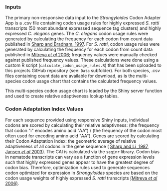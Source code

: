 ### Inputs
The primary non-responsive data input to the *Strongyloides* Codon Adapter App is a .csv file containing codon usage rules for highly expressed *S. ratti* transcripts (50 most abundant expressed sequence tag clusters) and highly expressed *C. elegans* genes. The *C. elegans* codon usage rules were generated by calculating the frequency for each codon from count data published in [Sharp and Bradnam, 1997](https://www.ncbi.nlm.nih.gov/books/NBK20194/). For *S. ratti*, codon usage rules were generated by calculating the frequency for each codon from count data published in [Mitreva *et al* 2006](https://www.ncbi.nlm.nih.gov/pmc/articles/PMC1779591/); frequency values were manually checked against published frequency values. These calculations were done using a custom R script (`calculate_codon_usage_rules.R`) that has been uploaded to this projects GitHub repository (see: `Data` subfolder). For both species, .csv files containing count data are available for download, as is the multi-species codon usage chart that contains the calculated frequency values.

This multi-species codon usage chart is loaded by the Shiny server function and used to create relative adaptiveness lookup tables.  

### Codon Adaptation Index Values
For each sequence provided using responsive Shiny inputs, individual codons are scored by calculating their relative adaptivness: (the frequency that codon "i" encodes amino acid "AA") / (the frequency of the codon most often used for encoding amino acid "AA"). Genes are scored by calculating their Codon Adaptation Index: the geometric average of relative adaptiveness of all codons in the gene sequence ( [Sharp and Li, 1987](https://pubmed.ncbi.nlm.nih.gov/3547335/), [Jansen *et al* 2003](http://www.ncbi.nlm.nih.gov/pubmed/12682375)). The CAI is calculated via the `seqinr` library. Codon bias in nematode transcripts can vary as a function of gene expression  levels such that highly expressed genes appear to have the greatest degree of codon bias. Therefore, optimization rules used to generate sequences codon optimized for expression in *Strongyloides* species are based on the codon usage weights of highly expressed *S. ratti* transcripts [(Mitreva *et al* 2006)](https://www.ncbi.nlm.nih.gov/pmc/articles/PMC1779591/).